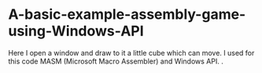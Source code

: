 # A-basic-example-assembly-game-using-Windows-API
Here I open a window and draw to it a little cube which can move. I used for this code MASM (Microsoft Macro Assembler) and Windows API.
.
